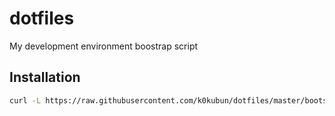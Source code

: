 # dotfiles

My development environment boostrap script

## Installation

```bash
curl -L https://raw.githubusercontent.com/k0kubun/dotfiles/master/bootstrap | bash
```

